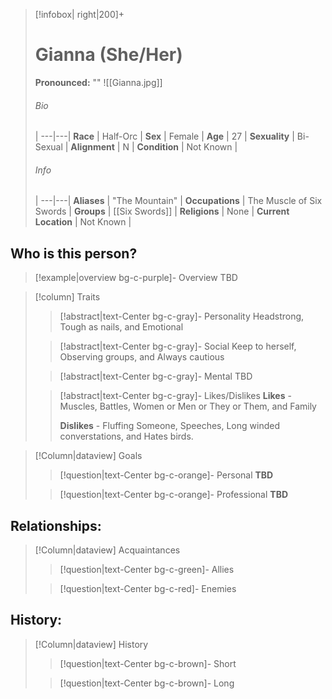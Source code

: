 > [!infobox| right|200]+
> # Gianna (She/Her)
> **Pronounced:**  ""
> ![[Gianna.jpg]]
> ###### Bio
>  |
> ---|---|
> **Race** | Half-Orc |
> **Sex** | Female |
> **Age** | 27 |
> **Sexuality** | Bi-Sexual |
> **Alignment** | N |
> **Condition** | Not Known |
> ###### Info
>  |
> ---|---|
> **Aliases** | "The Mountain" |
> **Occupations** | The Muscle of Six Swords |
> **Groups** | [[Six Swords]]  |
> **Religions** | None |
> **Current Location** | Not Known |

## Who is this person?
> [!example|overview bg-c-purple]- Overview 
> TBD


> [!column] Traits
>> [!abstract|text-Center bg-c-gray]- Personality
>>  Headstrong, Tough as nails, and Emotional
>
>
>> [!abstract|text-Center bg-c-gray]- Social
>>  Keep to herself, Observing groups, and Always cautious
>
>
>> [!abstract|text-Center bg-c-gray]- Mental
>> TBD
>
>
>> [!abstract|text-Center bg-c-gray]- Likes/Dislikes
>> **Likes** - Muscles, Battles, Women or Men or They or Them, and Family
>>  
>> **Dislikes** - Fluffing Someone, Speeches, Long winded converstations, and Hates birds.


> [!Column|dataview] Goals
>> [!question|text-Center bg-c-orange]- Personal
>>  **TBD**
>
>
>> [!question|text-Center bg-c-orange]- Professional
>>  **TBD**
>


## Relationships:

> [!Column|dataview] Acquaintances
>> [!question|text-Center bg-c-green]- Allies
>>   
>
>
>> [!question|text-Center bg-c-red]- Enemies
>>   
>

## History:
> [!Column|dataview] History
>> [!question|text-Center bg-c-brown]- Short
>>   
>
>
>> [!question|text-Center bg-c-brown]- Long
>>   
>

